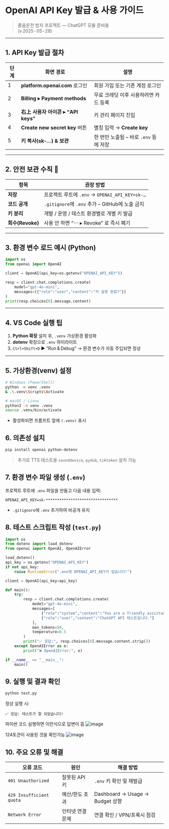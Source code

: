 # OpenAI API Key 발급 & 사용 가이드
> 졸음운전 방지 프로젝트 — ChatGPT 모듈 준비용  
> (v 2025 ‑ 05 ‑ 28)

---

## 1. API Key 발급 절차

| 단계 | 화면 경로 | 설명 |
|------|-----------|------|
| 1 | **platform.openai.com** 로그인 | 회원 가입 또는 기존 계정 로그인 |
| 2 | **Billing ▸ Payment methods** | 무료 크레딧 이후 사용하려면 카드 등록 |
| 3 | **右上 사용자 아이콘 ▸ “API keys”** | 키 관리 페이지 진입 |
| 4 | **Create new secret key** 버튼 | 별칭 입력 → **Create key** |
| 5 | **키 복사(sk‑…) & 보관** | 한 번만 노출됨 – 바로 `.env` 등에 저장 |

---

## 2. 안전 보관 수칙 🔐
| 항목 | 권장 방법 |
|------|-----------|
| **저장** | 프로젝트 루트에 `.env` → `OPENAI_API_KEY=sk-…` |
| **코드 공개** | `.gitignore`에 `.env` 추가 – GitHub에 노출 금지 |
| **키 분리** | 개발 / 운영 / 테스트 환경별로 개별 키 발급 |
| **회수(Revoke)** | 사용 안 하면 “⋯ ▸ Revoke” 로 즉시 폐기 |

---

## 3. 환경 변수 로드 예시 (Python)

```python
import os
from openai import OpenAI

client = OpenAI(api_key=os.getenv("OPENAI_API_KEY"))

resp = client.chat.completions.create(
    model="gpt-4o-mini",
    messages=[{"role":"user","content":"키 설정 완료?"}]
)
print(resp.choices[0].message.content)
```

---

## 4. VS Code 실행 팁

1. **Python 확장** 설치 후, `.venv` 가상환경 활성화  
2. **dotenv** 확장으로 `.env` 하이라이트  
3. `Ctrl+Shift+D` ▶ “Run & Debug” → 환경 변수가 자동 주입되면 정상

---


## 5. 가상환경(venv) 설정
```bash
# Windows (PowerShell)
python -m venv .venv
& .\.venv\Scripts\Activate

# macOS / Linux
python3 -m venv .venv
source .venv/bin/activate
```
- 활성화되면 프롬프트 앞에 `(.venv)` 표시

## 6. 의존성 설치
```bash
pip install openai python-dotenv
```
> 추가로 TTS 테스트용 `sounddevice`, `pydub`, `tiktoken` 설치 가능

## 7. 환경 변수 파일 생성 (`.env`)
프로젝트 루트에 `.env` 파일을 만들고 다음 내용 입력:
```env
OPENAI_API_KEY=sk-********************************
```
- `.gitignore`에 `.env` 추가하여 비공개 유지

## 8. 테스트 스크립트 작성 (`test.py`)
```python
import os
from dotenv import load_dotenv
from openai import OpenAI, OpenAIError

load_dotenv()
api_key = os.getenv("OPENAI_API_KEY")
if not api_key:
    raise RuntimeError(".env에 OPENAI_API_KEY가 없습니다!")

client = OpenAI(api_key=api_key)

def main():
    try:
        resp = client.chat.completions.create(
            model="gpt-4o-mini",
            messages=[
                {"role":"system","content":"You are a friendly assistant."},
                {"role":"user","content":"ChatGPT API 테스트입니다."}
            ],
            max_tokens=50,
            temperature=0.5
        )
        print("✅ 응답:", resp.choices[0].message.content.strip())
    except OpenAIError as e:
        print("❌ OpenAIError:", e)

if __name__ == "__main__":
    main()
```

## 9. 실행 및 결과 확인
```bash
python test.py
```
정상 실행 시:
```
✅ 응답: 테스트가 잘 되었습니다!
```
파이썬 코드 실행하면 이런식으로 답변이 뜸
![image](https://github.com/user-attachments/assets/ee92caa5-c88d-4b99-a1d9-8cee246ac145)

124토큰이 사용된 것을 확인가능
![image](https://github.com/user-attachments/assets/6192a875-02df-4b25-a667-e9c0f60546d9)


## 10. 주요 오류 및 해결
| 오류 코드 | 원인 | 해결 방법 |
|-----------|------|-----------|
| `401 Unauthorized` | 잘못된 API 키 | `.env` 키 확인 및 재발급 |
| `429 Insufficient quota` | 예산/한도 초과 | Dashboard → Usage → Budget 상향 |
| `Network Error` | 인터넷 연결 문제 | 연결 확인 / VPN/프록시 점검 |

